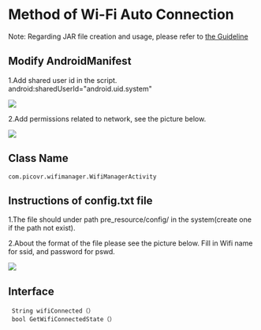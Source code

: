 # Method of Wi-Fi Auto Connection

Note: Regarding JAR file creation and usage, please refer to [the Guideline](https://github.com/PicoSupport/PicoSupport/blob/master/How_to_use_JAR_file_in_Unity_project_on_Pico_device.docx)

## Modify AndroidManifest

1.Add shared user id in the script. android:sharedUserId="android.uid.system"

![](https://github.com/picoxr/PicoVRWifimanager/blob/master/assets/01.png)

2.Add permissions related to network, see the picture below.

![](https://github.com/picoxr/PicoVRWifimanager/blob/master/assets/02.png)

## Class Name
```
com.picovr.wifimanager.WifiManagerActivity
```

## Instructions of config.txt file

1.The file should under path pre_resource/config/ in the system(create one if the path not exist).

2.About the format of the file please see the picture below. Fill in Wifi name for ssid, and password for pswd.

![](https://github.com/picoxr/PicoVRWifimanager/blob/master/assets/04.png)

## Interface
```
 String wifiConnected（）
 bool GetWifiConnectedState（）
```

